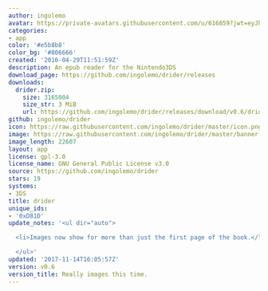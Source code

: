 ```yaml
---
author: ingolemo
avatar: https://private-avatars.githubusercontent.com/u/616859?jwt=eyJhbGciOiJIUzI1NiIsInR5cCI6IkpXVCJ9.eyJpc3MiOiJnaXRodWIuY29tIiwiYXVkIjoicmF3LmdpdGh1YnVzZXJjb250ZW50LmNvbSIsImtleSI6ImtleTEiLCJleHAiOjE3MzQ2NTY2NDAsIm5iZiI6MTczNDY1NTQ0MCwicGF0aCI6Ii91LzYxNjg1OSJ9.DIxX5mk9IwbMxBZqait_Y21Y9XC_zKPmlpeBPWk5fdI&v=4
categories:
- app
color: '#e5b8b8'
color_bg: '#806666'
created: '2016-04-29T11:51:59Z'
description: An epub reader for the Nintendo3DS
download_page: https://github.com/ingolemo/drider/releases
downloads:
  drider.zip:
    size: 3165004
    size_str: 3 MiB
    url: https://github.com/ingolemo/drider/releases/download/v0.6/drider.zip
github: ingolemo/drider
icon: https://raw.githubusercontent.com/ingolemo/drider/master/icon.png
image: https://raw.githubusercontent.com/ingolemo/drider/master/banner.png
image_length: 22607
layout: app
license: gpl-3.0
license_name: GNU General Public License v3.0
source: https://github.com/ingolemo/drider
stars: 19
systems:
- 3DS
title: drider
unique_ids:
- '0xD81D'
update_notes: '<ul dir="auto">

  <li>Images now show for more than just the first page of the book.</li>

  </ul>'
updated: '2017-11-14T16:05:57Z'
version: v0.6
version_title: Really images this time.
---
```

